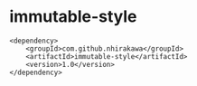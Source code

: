 # immutable-style

```
<dependency>
    <groupId>com.github.nhirakawa</groupId>
    <artifactId>immutable-style</artifactId>
    <version>1.0</version>
</dependency>
```
